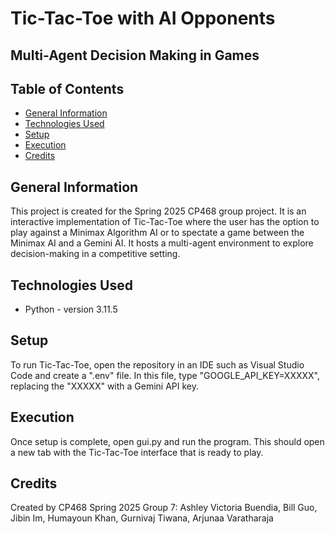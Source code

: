 # Tic-Tac-Toe with AI Opponents
## Multi-Agent Decision Making in Games

## Table of Contents
* [General Information](#general-information)
* [Technologies Used](#technologies-used)
* [Setup](#setup)
* [Execution](#execution)
* [Credits](#credits)


## General Information
This project is created for the Spring 2025 CP468 group project. It is an interactive implementation of Tic-Tac-Toe where the user has the option to play against a Minimax Algorithm AI
or to spectate a game between the Minimax AI and a Gemini AI. It hosts a multi-agent environment to explore decision-making in a competitive setting.


## Technologies Used
- Python - version 3.11.5


## Setup
To run Tic-Tac-Toe, open the repository in an IDE such as Visual Studio Code and create a ".env" file. In this file, type "GOOGLE_API_KEY=XXXXX", replacing the "XXXXX" with a Gemini API key. 


## Execution
Once setup is complete, open gui.py and run the program. This should open a new tab with the Tic-Tac-Toe interface that is ready to play.


## Credits
Created by CP468 Spring 2025 Group 7: Ashley Victoria Buendia, Bill Guo, Jibin Im, Humayoun Khan, Gurnivaj Tiwana, Arjunaa Varatharaja
